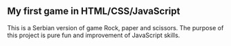 ## My first game in HTML/CSS/JavaScript  
This is a Serbian version of game Rock, paper and scissors.
The purpose of this project is pure fun and improvement of JavaScript skills.
